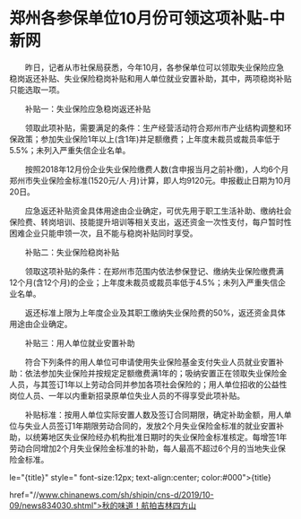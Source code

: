 # 郑州各参保单位10月份可领这项补贴-中新网

　　昨日，记者从市社保局获悉，今年10月，各参保单位可以领取失业保险应急稳岗返还补贴、失业保险稳岗补贴和用人单位就业安置补助，其中，两项稳岗补贴只能选取一项。

　　补贴一：失业保险应急稳岗返还补贴

　　领取此项补贴，需要满足的条件：生产经营活动符合郑州市产业结构调整和环保政策；参加失业保险1年以上(含1年)并足额缴费；上年度未裁员或裁员率低于5.5%；未列入严重失信企业名单。

　　按照2018年12月份企业失业保险缴费人数(含申报当月之前补缴)，人均6个月郑州市失业保险金标准(1520元/人·月)计算，即人均9120元。申报截止日期为10月20日。

　　应急返还补贴资金具体用途由企业确定，可优先用于职工生活补助、缴纳社会保险费、转岗培训、技能提升培训等相关支出，返还资金一次性支付，每户暂时性困难企业只能申领一次，且不能与稳岗补贴同时享受。

　　补贴二：失业保险稳岗补贴

　　领取这项补贴的条件：在郑州市范围内依法参保登记、缴纳失业保险缴费满12个月(含12个月)的企业；上年度未裁员或裁员率低于4.5%；未列入严重失信企业名单。

　　返还标准上限为上年度企业及其职工缴纳失业保险费的50%，返还资金具体用途由企业确定。

　　补贴三：用人单位就业安置补助

　　符合下列条件的用人单位可申请使用失业保险基金支付失业人员就业安置补助：依法参加失业保险并按规定足额缴费满1年的；吸纳安置正在领取失业保险金人员，与其签订1年以上劳动合同并参加各项社会保险的；用人单位招收的公益性岗位人员、一年以内重新招录原单位失业人员的不得享受此项补贴。

　　补贴标准：按用人单位实际安置人数及签订合同期限，确定补助金额，用人单位与失业人员签订1年期限劳动合同的，发放2个月失业保险金标准的就业安置补助，以统筹地区失业保险经办机构批准日期时的失业保险金标准核定。每增签1年劳动合同增加2个月失业保险金标准的补助，每人最高不超过6个月的当地失业保险金标准。

le="{title}" style=" font-size:12px; text-align:center; color:#000">{title}

href="//www.chinanews.com/sh/shipin/cns-d/2019/10-09/news834030.shtml">秋的味道！航拍吉林四方山

